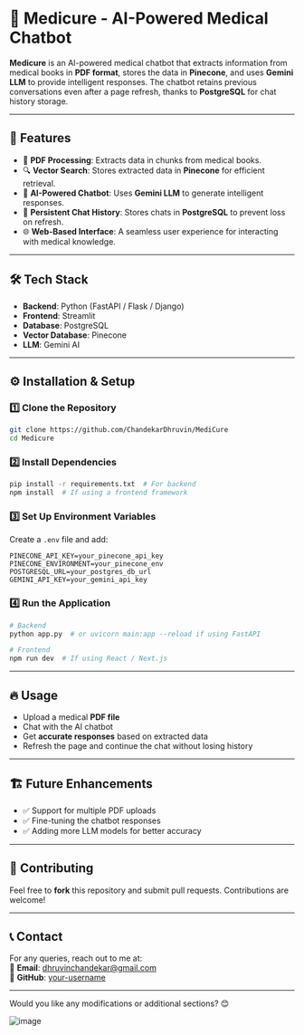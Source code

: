
# 🏥 Medicure - AI-Powered Medical Chatbot  

**Medicure** is an AI-powered medical chatbot that extracts information from medical books in **PDF format**, stores the data in **Pinecone**, and uses **Gemini LLM** to provide intelligent responses. The chatbot retains previous conversations even after a page refresh, thanks to **PostgreSQL** for chat history storage.

---

## 🚀 Features  

- 📄 **PDF Processing**: Extracts data in chunks from medical books.  
- 🔍 **Vector Search**: Stores extracted data in **Pinecone** for efficient retrieval.  
- 🤖 **AI-Powered Chatbot**: Uses **Gemini LLM** to generate intelligent responses.  
- 💾 **Persistent Chat History**: Stores chats in **PostgreSQL** to prevent loss on refresh.  
- 🌐 **Web-Based Interface**: A seamless user experience for interacting with medical knowledge.  

---

## 🛠 Tech Stack  

- **Backend**: Python (FastAPI / Flask / Django)  
- **Frontend**: Streamlit
- **Database**: PostgreSQL  
- **Vector Database**: Pinecone  
- **LLM**: Gemini AI  

---

## ⚙️ Installation & Setup  

### 1️⃣ Clone the Repository  
```bash
git clone https://github.com/ChandekarDhruvin/MediCure
cd Medicure
```

### 2️⃣ Install Dependencies  
```bash
pip install -r requirements.txt  # For backend
npm install  # If using a frontend framework
```

### 3️⃣ Set Up Environment Variables  
Create a `.env` file and add:  
```plaintext
PINECONE_API_KEY=your_pinecone_api_key
PINECONE_ENVIRONMENT=your_pinecone_env
POSTGRESQL_URL=your_postgres_db_url
GEMINI_API_KEY=your_gemini_api_key
```

### 4️⃣ Run the Application  
```bash
# Backend
python app.py  # or uvicorn main:app --reload if using FastAPI

# Frontend
npm run dev  # If using React / Next.js
```

---

## 🔥 Usage  

- Upload a medical **PDF file**  
- Chat with the AI chatbot  
- Get **accurate responses** based on extracted data  
- Refresh the page and continue the chat without losing history  

---

## 🏗️ Future Enhancements  

- ✅ Support for multiple PDF uploads  
- ✅ Fine-tuning the chatbot responses  
- ✅ Adding more LLM models for better accuracy  

---

## 📝 Contributing  

Feel free to **fork** this repository and submit pull requests. Contributions are welcome!  

---

## 📞 Contact  

For any queries, reach out to me at:  
📧 **Email**: dhruvinchandekar@gmail.com  
🔗 **GitHub**: [your-username](https://github.com/your-username)  

---

Would you like any modifications or additional sections? 😊

![image](https://github.com/user-attachments/assets/6d3559b7-41a6-4e3b-95b7-17ed484c8632)
